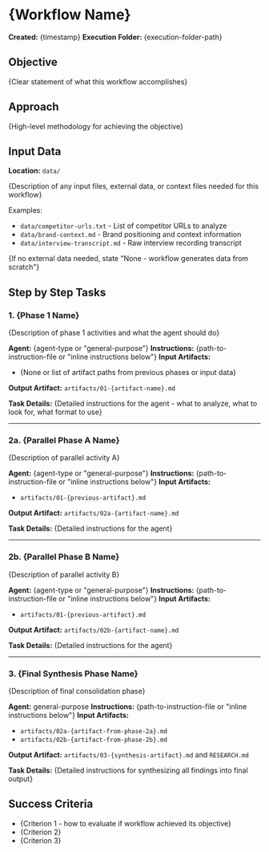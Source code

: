 # {Workflow Name}

**Created:** {timestamp}
**Execution Folder:** {execution-folder-path}

## Objective

{Clear statement of what this workflow accomplishes}

## Approach

{High-level methodology for achieving the objective}

## Input Data

**Location:** `data/`

{Description of any input files, external data, or context files needed for this workflow}

Examples:
- `data/competitor-urls.txt` - List of competitor URLs to analyze
- `data/brand-context.md` - Brand positioning and context information
- `data/interview-transcript.md` - Raw interview recording transcript

{If no external data needed, state "None - workflow generates data from scratch"}

## Step by Step Tasks

### 1. {Phase 1 Name}

{Description of phase 1 activities and what the agent should do}

**Agent:** {agent-type or "general-purpose"}
**Instructions:** {path-to-instruction-file or "inline instructions below"}
**Input Artifacts:**
- {None or list of artifact paths from previous phases or input data}

**Output Artifact:** `artifacts/01-{artifact-name}.md`

**Task Details:**
{Detailed instructions for the agent - what to analyze, what to look for, what format to use}

---

### 2a. {Parallel Phase A Name}

{Description of parallel activity A}

**Agent:** {agent-type or "general-purpose"}
**Instructions:** {path-to-instruction-file or "inline instructions below"}
**Input Artifacts:**
- `artifacts/01-{previous-artifact}.md`

**Output Artifact:** `artifacts/02a-{artifact-name}.md`

**Task Details:**
{Detailed instructions for the agent}

---

### 2b. {Parallel Phase B Name}

{Description of parallel activity B}

**Agent:** {agent-type or "general-purpose"}
**Instructions:** {path-to-instruction-file or "inline instructions below"}
**Input Artifacts:**
- `artifacts/01-{previous-artifact}.md`

**Output Artifact:** `artifacts/02b-{artifact-name}.md`

**Task Details:**
{Detailed instructions for the agent}

---

### 3. {Final Synthesis Phase Name}

{Description of final consolidation phase}

**Agent:** general-purpose
**Instructions:** {path-to-instruction-file or "inline instructions below"}
**Input Artifacts:**
- `artifacts/02a-{artifact-from-phase-2a}.md`
- `artifacts/02b-{artifact-from-phase-2b}.md`

**Output Artifact:** `artifacts/03-{synthesis-artifact}.md` and `RESEARCH.md`

**Task Details:**
{Detailed instructions for synthesizing all findings into final output}

## Success Criteria

- {Criterion 1 - how to evaluate if workflow achieved its objective}
- {Criterion 2}
- {Criterion 3}
